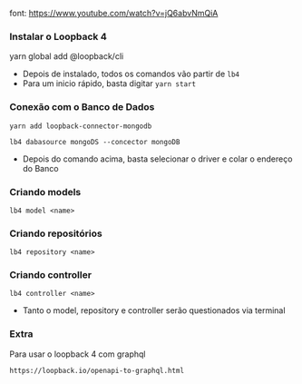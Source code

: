 font: https://www.youtube.com/watch?v=jQ6abvNmQiA

### Instalar o Loopback 4

yarn global add @loopback/cli

- Depois de instalado, todos os comandos vão partir de `lb4`
- Para um inicio rápido, basta digitar `yarn start`

### Conexão com o Banco de Dados

`yarn add loopback-connector-mongodb`

`lb4 dabasource mongoDS --concector mongoDB`

- Depois do comando acima, basta selecionar o driver e colar o endereço do Banco

### Criando models

`lb4 model <name>`

### Criando repositórios

`lb4 repository <name>`

### Criando controller

`lb4 controller <name>`

- Tanto o model, repository e controller serão questionados via terminal

### Extra

Para usar o loopback 4 com graphql

`https://loopback.io/openapi-to-graphql.html`
